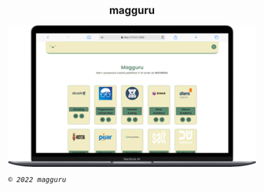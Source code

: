 <h2 align="center"> magguru </h2>

![Alt text](./assets/images/magguru.png?raw=true)

<p> <samp><i>&copy; 2022 magguru</i></samp> </p>